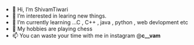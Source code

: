 - 👋 Hi, I’m ShivamTiwari
- 👀 I’m interested in learing new things.
- 🌱 I’m currently learning ...C , C++ , java , python , web devlopment etc
- 💞️ My hobbies are playing chess
- 📫 You can waste your time with me in instagram @__c__vam__

<!---
ShivamTiwari27/ShivamTiwari27 is a ✨ special ✨ repository because its `README.md` (this file) appears on your GitHub profile.
You can click the Preview link to take a look at your changes.
--->
